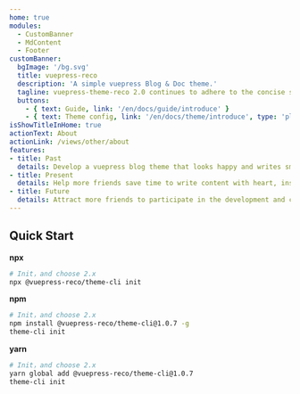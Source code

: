 ```yaml
---
home: true
modules:
  - CustomBanner
  - MdContent
  - Footer
customBanner:
  bgImage: '/bg.svg'
  title: vuepress-reco
  description: 'A simple vuepress Blog & Doc theme.'
  tagline: vuepress-theme-reco 2.0 continues to adhere to the concise style, all functions are out of the box, the home page is assembled modularly, the style is written with tailwindcss, and Vite is used as the default compiler. You only need to be responsible for content creation, please leave the rest to me.
  buttons:
    - { text: Guide, link: '/en/docs/guide/introduce' }
    - { text: Theme config, link: '/en/docs/theme/introduce', type: 'plain' }
isShowTitleInHome: true
actionText: About
actionLink: /views/other/about
features:
- title: Past
  details: Develop a vuepress blog theme that looks happy and writes smoothly.
- title: Present
  details: Help more friends save time to write content with heart, instead of just configuring a blog to enjoy yourself.
- title: Future
  details: Attract more friends to participate in the development and continue to have powerful functions.
---
```


## Quick Start

**npx**

```bash
# Init，and choose 2.x
npx @vuepress-reco/theme-cli init
```

**npm**

```bash
# Init，and choose 2.x
npm install @vuepress-reco/theme-cli@1.0.7 -g
theme-cli init
```

**yarn**

```bash
# Init，and choose 2.x
yarn global add @vuepress-reco/theme-cli@1.0.7
theme-cli init
```
